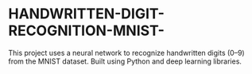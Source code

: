 # HANDWRITTEN-DIGIT-RECOGNITION-MNIST-
This project uses a neural network to recognize handwritten digits (0–9) from the MNIST dataset. Built using Python and deep learning libraries.
